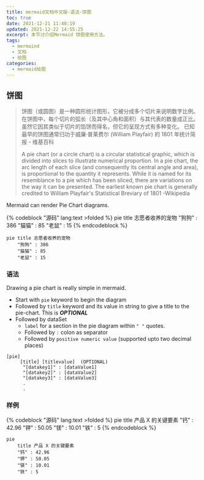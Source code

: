 ```yaml
---
title: mermaid文档中文版-语法-饼图
toc: true
date: 2021-12-21 11:48:19
updated: 2021-12-22 14:55:25
excerpt: 本节讨介绍Mermaid 饼图使用方法。
tags:
  - mermaind
  - 文档
  - 绘图
categories:
  - mermaid绘图
---
```


## 饼图

> 饼图（或圆图）是一种圆形统计图形，它被分成多个切片来说明数字比例。 在饼图中，每个切片的弧长（及其中心角和面积）与其代表的数量成正比。 虽然它因其类似于切片的馅饼而得名，但它的呈现方式有多种变化。 已知最早的饼图通常归功于威廉·普莱费尔 (William Playfair) 的 1801 年统计简报 - 维基百科
>
> A pie chart (or a circle chart) is a circular statistical graphic, which is divided into slices to illustrate numerical proportion. In a pie chart, the arc length of each slice (and consequently its central angle and area), is proportional to the quantity it represents. While it is named for its resemblance to a pie which has been sliced, there are variations on the way it can be presented. The earliest known pie chart is generally credited to William Playfair's Statistical Breviary of 1801 -Wikipedia

Mermaid can render Pie Chart diagrams.

{% codeblock "源码" lang:text >folded %}
pie title 志愿者收养的宠物
    "狗狗" : 386
    "猫猫" : 85
    "老鼠" : 15
{% endcodeblock %}

```mermaid
pie title 志愿者收养的宠物
    "狗狗" : 386
    "猫猫" : 85
    "老鼠" : 15
```

### 语法

Drawing a pie chart is really simple in mermaid.

- Start with `pie` keyword to begin the diagram
- Followed by `title` keyword and its value in string to give a title to the pie-chart. This is ***OPTIONAL***
- Followed by dataSet
    - `label` for a section in the pie diagram within `" "` quotes.
    - Followed by `:` colon as separator
    - Followed by `positive numeric value` (supported upto two decimal places)

```text
[pie]
     [title] [titlevalue]  (OPTIONAL)
      "[datakey1]" : [dataValue1]
      "[datakey2]" : [dataValue2]
      "[datakey3]" : [dataValue3]
      .
      .
```

### 样例

{% codeblock "源码" lang:text >folded %}
pie
    title 产品 X 的关键要素
    "钙" : 42.96
    "钾" : 50.05
    "镁" : 10.01
    "铁" : 5
{% endcodeblock %}

```mermaid
pie
    title 产品 X 的关键要素
    "钙" : 42.96
    "钾" : 50.05
    "镁" : 10.01
    "铁" : 5
```
